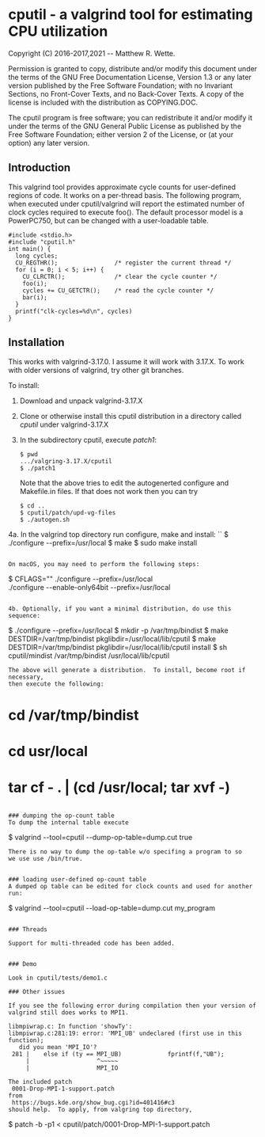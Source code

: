 # cputil - a valgrind tool for estimating CPU utilization

Copyright (C) 2016-2017,2021 -- Matthew R. Wette.

Permission is granted to copy, distribute and/or modify this document
under the terms of the GNU Free Documentation License, Version 1.3 or
any later version published by the Free Software Foundation; with no
Invariant Sections, no Front-Cover Texts, and no Back-Cover Texts.  A
copy of the license is included with the distribution as COPYING.DOC.

The cputil program is free software; you can redistribute it and/or
modify it under the terms of the GNU General Public License as
published by the Free Software Foundation; either version 2 of the
License, or (at your option) any later version.

## Introduction

This valgrind tool provides approximate cycle counts for user-defined
regions of code.  It works on a per-thread basis.  The following program,
when executed under cputil/valgrind will report the estimated number of 
clock cycles required to execute foo().  The default processor model is
a PowerPC750, but can be changed with a user-loadable table.

```
#include <stdio.h>
#include "cputil.h"
int main() {
  long cycles;
  CU_REGTHR();                /* register the current thread */
  for (i = 0; i < 5; i++) {
    CU_CLRCTR();              /* clear the cycle counter */
    foo(i);
    cycles += CU_GETCTR();    /* read the cycle counter */
    bar(i);
  }
  printf("clk-cycles=%d\n", cycles)
}
```

## Installation

This works with valgrind-3.17.0.  I assume it will work with 3.17.X.
To work with older versions of valgrind, try other git branches.

To install:

1. Download and unpack valgrind-3.17.X

2. Clone or otherwise install this cputil distribution in a directory
   called *cputil* under valgrind-3.17.X

3. In the subdirectory cputil, execute *patch1*:
   ```
   $ pwd
   .../valgring-3.17.X/cputil
   $ ./patch1
   ```

   Note that the above tries to edit the autogenerted configure and
   Makefile.in files.  If that does not work then you can try
   ```
   $ cd ..
   $ cputil/patch/upd-vg-files
   $ ./autogen.sh
   ```

4a. In the valgrind top directory run configure, make and install:
   ``
   $ ./configure --prefix=/usr/local
   $ make 
   $ sudo make install
   ```

On macOS, you may need to perform the following steps:
   ```
   $ CFLAGS="" ./configure --prefix=/usr/local \
     ./configure --enable-only64bit --prefix=/usr/local
   ```

4b. Optionally, if you want a minimal distribution, do use this sequence:
   ```
   $ ./configure --prefix=/usr/local
   $ mkdir -p /var/tmp/bindist
   $ make DESTDIR=/var/tmp/bindist pkglibdir=/usr/local/lib/cputil
   $ make DESTDIR=/var/tmp/bindist pkglibdir=/usr/local/lib/cputil install
   $ sh cputil/mindist /var/tmp/bindist /usr/local/lib/cputil
   ```
The above will generate a distribution.  To install, become root if necessary,
then execute the following:
   ```
   # cd /var/tmp/bindist
   # cd usr/local
   # tar cf - . | (cd /usr/local; tar xvf -)
   ```

### dumping the op-count table
To dump the internal table execute
   ```
   $ valgrind --tool=cputil --dump-op-table=dump.cut true
   ```
There is no way to dump the op-table w/o specifing a program to so
we use use /bin/true.


### loading user-defined op-count table
A dumped op table can be edited for clock counts and used for another run:
   ```
   $ valgrind --tool=cputil --load-op-table=dump.cut my_program
   ```

### Threads

Support for multi-threaded code has been added.


### Demo

Look in cputil/tests/demo1.c

### Other issues

If you see the following error during compilation then your version of 
valgrind still does works to MPI1.  

  libmpiwrap.c: In function 'showTy':
  libmpiwrap.c:281:19: error: 'MPI_UB' undeclared (first use in this function);
      did you mean 'MPI_IO'?
    281 |    else if (ty == MPI_UB)             fprintf(f,"UB");
        |                   ^~~~~~
        |                   MPI_IO

The included patch
	0001-Drop-MPI-1-support.patch
from
	https://bugs.kde.org/show_bug.cgi?id=401416#c3
should help.  To apply, from valgring top directory, 
   ```
   $ patch -b -p1 < cputil/patch/0001-Drop-MPI-1-support.patch
   ```

